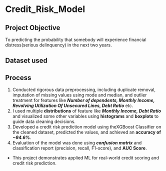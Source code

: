 # Credit_Risk_Model

## Project Objective
To predicting the probability that somebody will experience financial distress(serious delinquency) in the next two years.

## Dataset used

## Process
1. Conducted rigorous data preprocessing, including duplicate removal, imputation of missing values using mode and median, and outlier treatment for features like _**Number of dependents, Monthly Income, Revolving Utilization Of Unsecured Lines, Debt Ratio**_ etc.
2. I used multiple **distributions** of feature like _**Monthly Income, Debt Ratio**_ and visualized some other variables using **histograms** and **boxplots** to guide data cleaning decisions.
3. Developed a credit risk prediction model using theXGBoost Classifier on the cleaned dataset, predicted the values, and achieved an **accuracy of _~94.6%_**.
4. Evaluation of the model was done using **_confusion matrix_** and classification report (precision, recall, F1-score), and **AUC Score**.
* This project demonstrates applied ML for real-world credit scoring and credit risk prediction.
